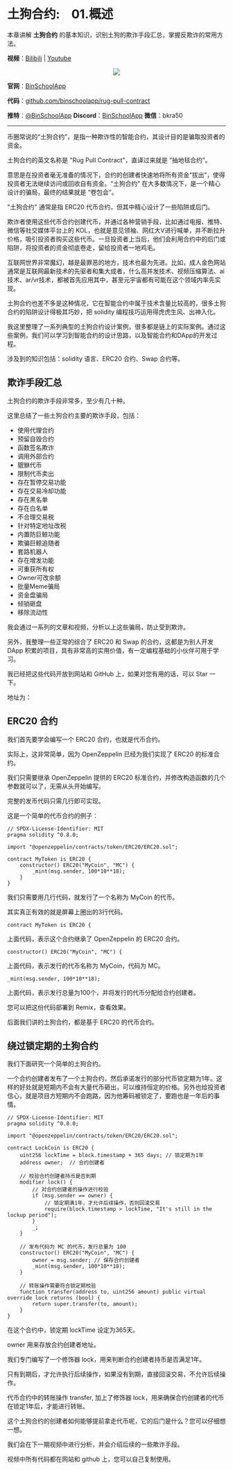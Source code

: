 # 土狗合约:&nbsp;&nbsp;&nbsp;&nbsp;01.概述 

本章讲解 **土狗合约** 的基本知识，识别土狗的欺诈手段汇总，掌握反欺诈的常用方法。

**视频**：[Bilibili](#)  |  [Youtube](#)
<p align="center"><img src="./img/solidity-basic-v1.png" align="middle" /></p>

**官网**：[BinSchoolApp](https://binschool.app)

**代码**：[github.com/binschoolapp/rug-pull-contract](https://github.com/binschoolapp/rug-pull-contract)

**推特**：[@BinSchoolApp](https://twitter.com/BinSchoolApp)    **Discord**：[BinSchoolApp](https://discord.gg/PB2YEvggWq)   **微信**：bkra50 

-----
币圈常说的“土狗合约”，是指一种欺诈性的智能合约，其设计目的是骗取投资者的资金。

土狗合约的英文名称是 "Rug Pull Contract"，直译过来就是 “抽地毯合约”。

意思是在投资者毫无准备的情况下，合约的创建者快速地将所有资金“拔出”，使得投资者无法继续访问或回收自有资金。“土狗合约” 在大多数情况下，是一个精心设计的骗局，最终的结果就是 “卷包会”。

"土狗合约" 通常是指 ERC20 代币合约，但其中精心设计了一些陷阱或后门。

欺诈者使用这些代币合约创建代币，并通过各种营销手段，比如通过电报、推特、微信等社交媒体平台上的 KOL，也就是意见领袖、网红大V进行喊单，并不断拉升价格，吸引投资者购买这些代币。一旦投资者上当后，他们会利用合约中的后门或陷阱，将投资者的资金彻底卷走，留给投资者一地鸡毛。

互联网世界非常魔幻，越是最罪恶的地方，技术也最为先进。比如，成人金色网站通常是互联网最新技术的先驱者和集大成者，什么高并发技术、视频压缩算法、ai技术、ar/vr技术，都被首先应用其中，甚至元宇宙都有可能在这个领域内率先实现。

土狗合约也差不多是这种情况，它在智能合约中属于技术含量比较高的，很多土狗合约的陷阱设计得极其巧妙，把 solidity 编程技巧运用得虎虎生风、出神入化。

我这里整理了一系列典型的土狗合约设计案例，很多都是链上的实际案例。通过这些案例，我们可以学习到智能合约的设计思路，以及智能合约和DApp的开发过程。

涉及到的知识包括：solidity 语言、ERC20 合约、Swap 合约等。

## 欺诈手段汇总
土狗合约的欺诈手段非常多，至少有几十种。

这里总结了一些土狗合约主要的欺诈手段，包括：

- 使用代理合约
- 预留自毁合约
- 函数签名欺诈
- 调用外部合约
- 貔貅代币
- 限制代币卖出
- 存在暂停交易功能
- 存在交易冷却功能
- 存在黑名单
- 存在白名单
- 不合理交易税
- 针对特定地址改税
- 内置防巨鲸功能
- 欺骗巨鲸追随者
- 套路机器人
- 存在增发功能
- 可重获所有权
- Owner可改余额
- 批量Meme骗局
- 资金盘骗局
- 倾销砸盘
- 移除流动性

我会通过一系列的文章和视频，分析以上这些骗局，防止受到欺诈。

另外，我整理一些正常的综合了 ERC20 和 Swap 的合约，这都是为别人开发 DApp 积累的项目，具有非常高的实用价值，有一定编程基础的小伙伴可用于学习。

我已经把这些代码开放到网站和 GitHub 上，如果对您有用的话，可以 Star 一下。

地址为：

## ERC20 合约

我们首先要学会编写一个 ERC20 合约，也就是代币合约。

实际上，这非常简单，因为 OpenZeppelin 已经为我们实现了 ERC20 的标准合约。

我们只需要继承 OpenZeppelin 提供的 ERC20 标准合约，并修改构造函数的几个参数就可以了，无需从头开始编写。

完整的发币代码只需几行即可实现。

这是一个简单的代币合约的例子：

```solidity
// SPDX-License-Identifier: MIT
pragma solidity ^0.8.0;

import "@openzeppelin/contracts/token/ERC20/ERC20.sol";

contract MyToken is ERC20 {
    constructor() ERC20("MyCoin", "MC") {
        _mint(msg.sender, 100*10**18);
    }
}
```
我们只需要用几行代码，就发行了一个名称为 MyCoin 的代币。

其实真正有效的就是屏幕上圈出的3行代码。

```solidity
contract MyToken is ERC20 {
```

上面代码，表示这个合约继承了 OpenZeppelin 的 ERC20 合约。

```solidity
constructor() ERC20("MyCoin", "MC") {
```

上面代码，表示发行的代币名称为 MyCoin，代码为 MC。

```solidity
_mint(msg.sender, 100*10**18);
```

上面代码，表示发行总量为100个，并将发行的代币分配给合约创建者。

您可以把这份代码部署到 Remix，查看效果。

后面我们讲的土狗合约，都是基于 ERC20 的代币合约。

## 绕过锁定期的土狗合约

我们下面研究一个简单的土狗合约。

一个合约创建者发布了一个土狗合约，然后承诺发行的部分代币锁定期为1年。这样的好处就是短期内不会有大量代币砸出，可以维持恒定的价格。另外也给投资者信心，就是项目方短期内不会跑路，因为他筹码被锁定了，要跑也是一年后的事情。

```solidity
// SPDX-License-Identifier: MIT
pragma solidity ^0.8.0;

import "@openzeppelin/contracts/token/ERC20/ERC20.sol";

contract LockCoin is ERC20 {
    uint256 lockTime = block.timestamp + 365 days; // 锁定期为1年
    address owner;  // 合约创建者

    // 校验合约创建者持币是否到期
    modifier lock() {
    	// 对合约创建者的操作进行校验
        if (msg.sender == owner) {
        	// 锁定期满1年，才允许后续操作，否则回滚交易
            require(block.timestamp > lockTime, "It's still in the lockup period");
        }
        _;
    }

    // 发布代码为 MC 的代币，发行总量为 100
    constructor() ERC20("MyCoin", "MC") {
        owner = msg.sender; // 保存合约创建者
        _mint(msg.sender, 100*10**18);
    }

    // 转账操作需要符合锁定期校验
    function transfer(address to, uint256 amount) public virtual override lock returns (bool) {
        return super.transfer(to, amount);
    }
}
```
在这个合约中，锁定期 lockTime 设定为365天。

owner 用来存放合约创建者地址。

我们专门编写了一个修饰器 lock，用来判断合约创建者持币是否满足1年。

只有到期后，才允许执行后续操作，如果没有到期，直接回滚交易，不允许后续操作。

代币合约中的转账操作 transfer, 加上了修饰器 lock，用来确保合约创建者的代币在锁定1年后，才能进行转账。

这个土狗合约的创建者如何能够提前拿走代币呢，它的后门是什么？您可以仔细想一想。

我们会在下一期视频中进行分析，并会介绍后续的一些欺诈手段。

视频中所有代码都在网站和 github 上，您可以自己复制使用。